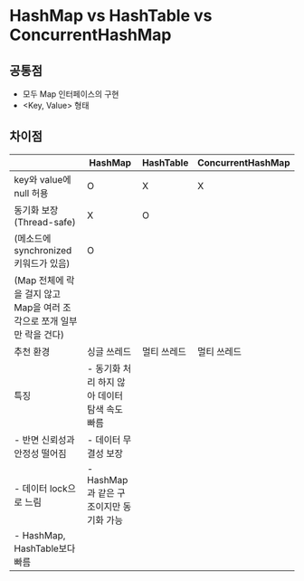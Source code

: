 # **HashMap vs HashTable vs ConcurrentHashMap**

## 공통점

- 모두 Map 인터페이스의 구현
- <Key, Value> 형태

## 차이점

|  | HashMap | HashTable | ConcurrentHashMap |
| --- | --- | --- | --- |
| key와 value에 null 허용 | O | X | X |
| 동기화 보장(Thread-safe) | X | O
(메소드에 synchronized키워드가 있음) | O
(Map 전체에 락을 걸지 않고 Map을 여러 조각으로 쪼개 일부만 락을 건다) |
| 추천 환경 | 싱글 쓰레드 | 멀티 쓰레드 | 멀티 쓰레드 |
| 특징 | - 동기화 처리 하지 않아 데이터 탐색 속도 빠름
- 반면 신뢰성과 안정성 떨어짐 | - 데이터 무결성 보장
- 데이터 lock으로 느림 | - HashMap과 같은 구조이지만 동기화 가능
- HashMap, HashTable보다 빠름 |